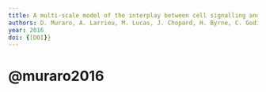 ```yaml
---
title: A multi-scale model of the interplay between cell signalling and hormone transport in specifying the root meristem of <i>Arabidopsis Thaliana</i>
authors: D. Muraro, A. Larrieu, M. Lucas, J. Chopard, H. Byrne, C. Godin, J. King
year: 2016
doi: {[DOI}}
---
```

# @muraro2016


